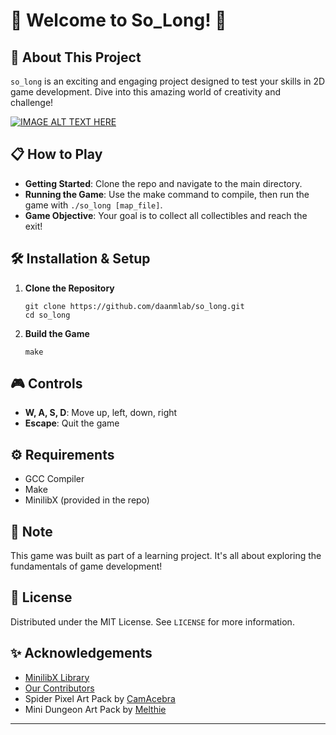
# 🌟 Welcome to So_Long! 🌟

## 🚀 About This Project
`so_long` is an exciting and engaging project designed to test your skills in 2D game development. Dive into this amazing world of creativity and challenge!

[![IMAGE ALT TEXT HERE](https://img.youtube.com/vi/-qORQ_vFXmU/0.jpg)](https://www.youtube.com/watch?v=-qORQ_vFXmU)

## 📋 How to Play
- **Getting Started**: Clone the repo and navigate to the main directory.
- **Running the Game**: Use the make command to compile, then run the game with `./so_long [map_file]`.
- **Game Objective**: Your goal is to collect all collectibles and reach the exit!

## 🛠️ Installation & Setup
1. **Clone the Repository**
   ```
   git clone https://github.com/daanmlab/so_long.git
   cd so_long
   ```
2. **Build the Game**
   ```
   make
   ```

## 🎮 Controls
- **W, A, S, D**: Move up, left, down, right
- **Escape**: Quit the game

## ⚙️ Requirements
- GCC Compiler
- Make
- MinilibX (provided in the repo)

## 📝 Note
This game was built as part of a learning project. It's all about exploring the fundamentals of game development!

## 📖 License
Distributed under the MIT License. See `LICENSE` for more information.

## ✨ Acknowledgements
- [MinilibX Library](https://github.com/42Paris/minilibx-linux)
- [Our Contributors](https://github.com/daanmlab/so_long/graphs/contributors)
- Spider Pixel Art Pack by [CamAcebra](https://camacebra.itch.io/spider-pixel-art-pack-16x16)
- Mini Dungeon Art Pack by [Melthie](https://melthie.itch.io/mini-dungeon)

---
